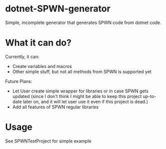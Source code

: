 # dotnet-SPWN-generator

Simple, incomplete generator that generates SPWN code from dotnet code.

# What it can do?
Currently, it can:
* Create variables and macros
* Other simple stuff, but not all methods from SPWN is supported yet

Future Plans:
* Let User create simple wrapper for libraries or in case SPWN gets updated (since I don't think I might be able to keep this project up-to-date later on, and it will let user use it even if this project is dead.)
* Add all features of SPWN regular libraries

# Usage
See SPWNTestProject for simple example
